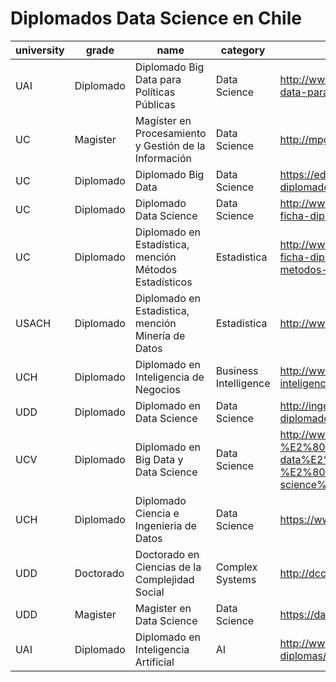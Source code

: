 # Diplomados Data Science en Chile

| university | grade     | name                                                   | category              | url                                                                                                               |
|------------|-----------|--------------------------------------------------------|-----------------------|-------------------------------------------------------------------------------------------------------------------|
| UAI        | Diplomado | Diplomado Big Data para Políticas Públicas             | Data Science          | http://www.uai.cl/facultades/diplomado-big-data-para-politicas-publicas                                           |
| UC         | Magister  | Magíster en Procesamiento y Gestión de la Información  | Data Science          | http://mpgi.ing.puc.cl                                                                                            |
| UC         | Diplomado | Diplomado Big Data                                     | Data Science          | https://educacionprofesional.ing.uc.cl/?diplomado=diplomado-big-data                                              |
| UC         | Diplomado | Diplomado Data Science                                 | Data Science          | http://www.educacioncontinua.uc.cl/27644-ficha-diplomado-en-data-science                                          |
| UC         | Diplomado | Diplomado en Estadística, mención Métodos Estadísticos | Estadistica           | http://www.educacioncontinua.uc.cl/28291-ficha-diplomado-en-estadistica-mencion-metodos-estadisticos              |
| USACH      | Diplomado | Diplomado en Estadistica, mención Minería de Datos     | Estadistica           | http://www.diplomadoestadistica.usach.cl                                                                          |
| UCH        | Diplomado | Diplomado en Inteligencia de Negocios                  | Business Intelligence | http://www.uchile.cl/cursos/89836/diplomado-inteligencia-de-negocios                                              |
| UDD        | Diplomado | Diplomado en Data Science                              | Data Science          | http://ingenieria.udd.cl/ver-diplomado/diplomado-en-data-science/                                                 |
| UCV        | Diplomado | Diplomado en Big Data y Data Science                   | Data Science          | http://www.inf.ucv.cl/diplomado-en-%E2%80%AA%E2%80%8Ebig-data%E2%80%AC-y-%E2%80%AA%E2%80%8Edata-science%E2%80%AC/ |
| UCH        | Diplomado | Diplomado Ciencia e Ingenieria de Datos                | Data Science          | https://www.dcc.uchile.cl/datos                                                                                   |
| UDD        | Doctorado | Doctorado en Ciencias de la Complejidad Social         | Complex Systems       | http://dccs.udd.cl/es/                                                                                            |
| UDD        | Magister  | Magister en Data Science                               | Data Science          | https://datascience.udd.cl                                                                                        |
| UAI        | Diplomado | Diplomado en Inteligencia Artificial                   | AI                    | http://www.uai.cl/postgrados-y-diplomas/diploma-en-inteligencia-colectiva |